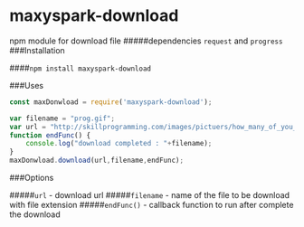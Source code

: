 # maxyspark-download
npm module for download file
#####dependencies `request` and `progress`
###Installation

####`npm install maxyspark-download`

###Uses 

```javascript
const maxDonwload = require('maxyspark-download');

var filename = "prog.gif";
var url = "http://skillprogramming.com/images/pictuers/how_many_of_you_get_the_same_feeling.gif";
function endFunc() {
    console.log("download completed : "+filename);
}
maxDonwload.download(url,filename,endFunc);
```

###Options

#####`url` - download url
#####`filename` - name of the file to be download with file extension
#####`endFunc()` - callback function to run after complete the download
